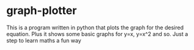 # graph-plotter
This is a program written in python that plots the graph for the desired equation.
Plus it shows some basic graphs for y=x, y=x^2 and so. Just a step to learn maths a fun way
